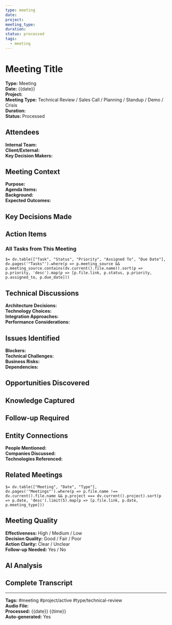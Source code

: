 ```yaml
---
type: meeting
date: 
project: 
meeting_type: 
duration: 
status: processed
tags:
  - meeting
---
```


# Meeting Title

**Type:** Meeting  
**Date:** {{date}}  
**Project:**  
**Meeting Type:** Technical Review / Sales Call / Planning / Standup / Demo / Crisis  
**Duration:**  
**Status:** Processed  

## Attendees
**Internal Team:**  
**Client/External:**  
**Key Decision Makers:**  

## Meeting Context
**Purpose:**  
**Agenda Items:**  
**Background:**  
**Expected Outcomes:**  

## Key Decisions Made

## Action Items

### All Tasks from This Meeting
`$= dv.table(["Task", "Status", "Priority", "Assigned To", "Due Date"], dv.pages('"Tasks"').where(p => p.meeting_source && p.meeting_source.contains(dv.current().file.name)).sort(p => p.priority, 'desc').map(p => [p.file.link, p.status, p.priority, p.assigned_to, p.due_date]))`

## Technical Discussions
**Architecture Decisions:**  
**Technology Choices:**  
**Integration Approaches:**  
**Performance Considerations:**  

## Issues Identified
**Blockers:**  
**Technical Challenges:**  
**Business Risks:**  
**Dependencies:**  

## Opportunities Discovered

## Knowledge Captured

## Follow-up Required

## Entity Connections
**People Mentioned:**  
**Companies Discussed:**  
**Technologies Referenced:**  

## Related Meetings
`$= dv.table(["Meeting", "Date", "Type"], dv.pages('"Meetings"').where(p => p.file.name !== dv.current().file.name && p.project === dv.current().project).sort(p => p.date, 'desc').limit(5).map(p => [p.file.link, p.date, p.meeting_type]))`

## Meeting Quality
**Effectiveness:** High / Medium / Low  
**Decision Quality:** Good / Fair / Poor  
**Action Clarity:** Clear / Unclear  
**Follow-up Needed:** Yes / No  

## AI Analysis

## Complete Transcript

---
**Tags:** #meeting #project/active #type/technical-review  
**Audio File:**  
**Processed:** {{date}} {{time}}  
**Auto-generated:** Yes